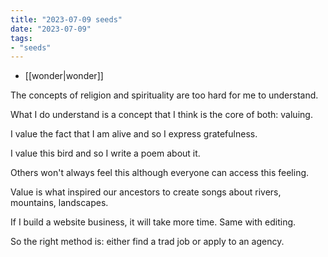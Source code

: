 ```yaml
---
title: "2023-07-09 seeds"
date: "2023-07-09"
tags:
- "seeds"
---
```


- [[wonder|wonder]]

The concepts of religion and spirituality are too hard for me to understand.

What I do understand is a concept that I think is the core of both: valuing.

I value the fact that I am alive and so I express gratefulness.

I value this bird and so I write a poem about it.

Others won't always feel this although everyone can access this feeling.

Value is what inspired our ancestors to create songs about rivers, mountains, landscapes.

If I build a website business, it will take more time. Same with editing.

So the right method is: either find a trad job or apply to an agency.